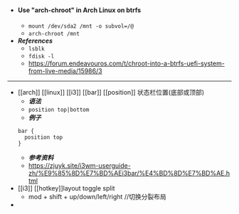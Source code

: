 - #### Use "arch-chroot" in Arch Linux on btrfs
    - `mount /dev/sda2 /mnt -o subvol=/@`
    - `arch-chroot /mnt`
- ***References***
    - `lsblk`
    - `fdisk -l`
    - https://forum.endeavouros.com/t/chroot-into-a-btrfs-uefi-system-from-live-media/15986/3
- ---
- [[arch]] [[linux]] [[i3]] [[bar]] [[position]] 状态栏位置(底部或顶部)
  * ***语法***
  * `position top|bottom`
  * ***例子***
  ```
  bar {
  	position top
  }
  ```
  * ***参考资料***
  * https://zjuyk.site/i3wm-userguide-zh/%E9%85%8D%E7%BD%AEi3bar/%E4%BD%8D%E7%BD%AE.html
- [[i3]] [[hotkey]]layout toggle split
  * mod + shift + up/down/left/right //切换分裂布局
-
